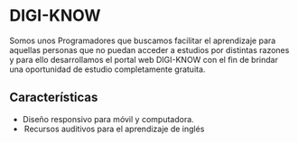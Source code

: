 #  DIGI-KNOW

Somos unos Programadores que buscamos facilitar el aprendizaje para aquellas personas 
que no puedan acceder a estudios por distintas razones y para ello desarrollamos el portal web 
DIGI-KNOW con el fin de brindar una oportunidad de estudio completamente gratuita.


##  Características

- Diseño responsivo para móvil y computadora.
-  Recursos auditivos para el aprendizaje de inglés


